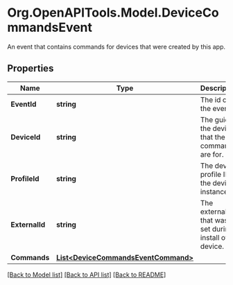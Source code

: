 # Org.OpenAPITools.Model.DeviceCommandsEvent
An event that contains commands for devices that were created by this app.
## Properties

Name | Type | Description | Notes
------------ | ------------- | ------------- | -------------
**EventId** | **string** | The id of the event. | [optional] 
**DeviceId** | **string** | The guid of the device that the commands are for. | [optional] 
**ProfileId** | **string** | The device profile ID of the device instance. | [optional] 
**ExternalId** | **string** | The external ID that was set during install of a device. | [optional] 
**Commands** | [**List&lt;DeviceCommandsEventCommand&gt;**](DeviceCommandsEventCommand.md) |  | [optional] 

[[Back to Model list]](../README.md#documentation-for-models) [[Back to API list]](../README.md#documentation-for-api-endpoints) [[Back to README]](../README.md)

